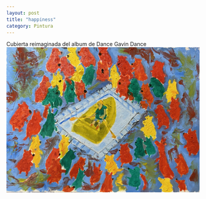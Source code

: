 ```yaml
---
layout: post
title: "happiness"
category: Pintura
---
```

Cubierta reimaginada del album de Dance Gavin Dance
![Happiness](/images/up/posts/happiness.jpeg)